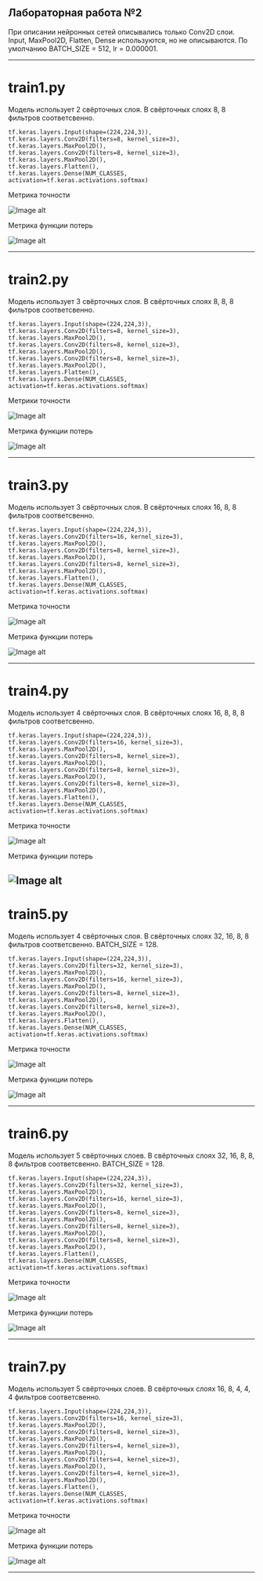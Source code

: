## Лабораторная работа №2

При описании нейронных сетей описывались только Conv2D слои. Input, MaxPool2D, Flatten, Dense используются, но не описываются. По умолчанию BATCH_SIZE = 512, lr = 0.000001.

---

# train1.py

Модель использует 2 свёрточных слоя. В свёрточных слоях 8, 8 фильтров соответсвенно.

	tf.keras.layers.Input(shape=(224,224,3)),
	tf.keras.layers.Conv2D(filters=8, kernel_size=3),
	tf.keras.layers.MaxPool2D(),
	tf.keras.layers.Conv2D(filters=8, kernel_size=3),
	tf.keras.layers.MaxPool2D(),
	tf.keras.layers.Flatten(),
	tf.keras.layers.Dense(NUM_CLASSES, activation=tf.keras.activations.softmax)

Метрика точности
 
![Image alt](https://github.com/TorbenkoEgor/SMOMI_Lab_2/blob/master/logs/NN1-A-88.png)

Метрика функции потерь

![Image alt](https://github.com/TorbenkoEgor/SMOMI_Lab_2/blob/master/logs/NN1-L-88.png)

---

# train2.py

Модель использует 3 свёрточных слоя. В свёрточных слоях 8, 8, 8 фильтров соответсвенно.

	tf.keras.layers.Input(shape=(224,224,3)),
	tf.keras.layers.Conv2D(filters=8, kernel_size=3),
	tf.keras.layers.MaxPool2D(),
	tf.keras.layers.Conv2D(filters=8, kernel_size=3),
	tf.keras.layers.MaxPool2D(),
	tf.keras.layers.Conv2D(filters=8, kernel_size=3),
	tf.keras.layers.MaxPool2D(),
	tf.keras.layers.Flatten(),
	tf.keras.layers.Dense(NUM_CLASSES, activation=tf.keras.activations.softmax)

Метрики точности

![Image alt](https://github.com/TorbenkoEgor/SMOMI_Lab_2/blob/master/logs/NN2-A-1688.png)

Метрика функции потерь

![Image alt](https://github.com/TorbenkoEgor/SMOMI_Lab_2/blob/master/logs/NN2-L-888.png)

---

# train3.py

Модель использует 3 свёрточных слоя. В свёрточных слоях 16, 8, 8 фильтров соответсвенно.

	tf.keras.layers.Input(shape=(224,224,3)),
	tf.keras.layers.Conv2D(filters=16, kernel_size=3),
	tf.keras.layers.MaxPool2D(),
	tf.keras.layers.Conv2D(filters=8, kernel_size=3),
	tf.keras.layers.MaxPool2D(),
	tf.keras.layers.Conv2D(filters=8, kernel_size=3),
	tf.keras.layers.MaxPool2D(),
	tf.keras.layers.Flatten(),
	tf.keras.layers.Dense(NUM_CLASSES, activation=tf.keras.activations.softmax)

Метрика точности

![Image alt](https://github.com/TorbenkoEgor/SMOMI_Lab_2/blob/master/logs/NN3-A-1688.png)

Метрика функции потерь

![Image alt](https://github.com/TorbenkoEgor/SMOMI_Lab_2/blob/master/logs/NN3-L-1688.png)

---

# train4.py

Модель использует 4 свёрточных слоя. В свёрточных слоях 16, 8, 8, 8 фильтров соответсвенно.

	tf.keras.layers.Input(shape=(224,224,3)),
	tf.keras.layers.Conv2D(filters=16, kernel_size=3),
	tf.keras.layers.MaxPool2D(),
	tf.keras.layers.Conv2D(filters=8, kernel_size=3),
	tf.keras.layers.MaxPool2D(),
	tf.keras.layers.Conv2D(filters=8, kernel_size=3),
	tf.keras.layers.MaxPool2D(),
	tf.keras.layers.Conv2D(filters=8, kernel_size=3),
	tf.keras.layers.MaxPool2D(),
	tf.keras.layers.Flatten(),
	tf.keras.layers.Dense(NUM_CLASSES, activation=tf.keras.activations.softmax)

Метрика точности

![Image alt](https://github.com/TorbenkoEgor/SMOMI_Lab_2/blob/master/logs/NN4-A-16888.png)

Метрика функции потерь

![Image alt](https://github.com/TorbenkoEgor/SMOMI_Lab_2/blob/master/logs/NN4-L-16888.png)
---

# train5.py

Модель использует 4 свёрточных слоя. В свёрточных слоях 32, 16, 8, 8 фильтров соответсвенно. BATCH_SIZE = 128.

	tf.keras.layers.Input(shape=(224,224,3)),
	tf.keras.layers.Conv2D(filters=32, kernel_size=3),
	tf.keras.layers.MaxPool2D(),
	tf.keras.layers.Conv2D(filters=16, kernel_size=3),
	tf.keras.layers.MaxPool2D(),
	tf.keras.layers.Conv2D(filters=8, kernel_size=3),
	tf.keras.layers.MaxPool2D(),
	tf.keras.layers.Conv2D(filters=8, kernel_size=3),
	tf.keras.layers.MaxPool2D(),
	tf.keras.layers.Flatten(),
	tf.keras.layers.Dense(NUM_CLASSES, activation=tf.keras.activations.softmax)

Метрика точности

![Image alt](https://github.com/TorbenkoEgor/SMOMI_Lab_2/blob/master/logs/NN5-A-321688.png)

Метрика функции потерь

![Image alt](https://github.com/TorbenkoEgor/SMOMI_Lab_2/blob/master/logs/NN5-L-321688.png)

---

# train6.py

Модель использует 5 свёрточных слоев. В свёрточных слоях 32, 16, 8, 8, 8 фильтров соответсвенно. BATCH_SIZE = 128.

	tf.keras.layers.Input(shape=(224,224,3)),
	tf.keras.layers.Conv2D(filters=32, kernel_size=3),
	tf.keras.layers.MaxPool2D(),
	tf.keras.layers.Conv2D(filters=16, kernel_size=3),
	tf.keras.layers.MaxPool2D(),
	tf.keras.layers.Conv2D(filters=8, kernel_size=3),
	tf.keras.layers.MaxPool2D(),
	tf.keras.layers.Conv2D(filters=8, kernel_size=3),
	tf.keras.layers.MaxPool2D(),
	tf.keras.layers.Conv2D(filters=8, kernel_size=3),
	tf.keras.layers.MaxPool2D(),
	tf.keras.layers.Flatten(),
	tf.keras.layers.Dense(NUM_CLASSES, activation=tf.keras.activations.softmax)

Метрика точности

![Image alt](https://github.com/TorbenkoEgor/SMOMI_Lab_2/blob/master/logs/NN6-A-3216888.png)

Метрика функции потерь

![Image alt](https://github.com/TorbenkoEgor/SMOMI_Lab_2/blob/master/logs/NN6-L-3216888.png)

---

# train7.py

Модель использует 5 свёрточных слоев. В свёрточных слоях 16, 8, 4, 4, 4 фильтров соответсвенно.

	tf.keras.layers.Input(shape=(224,224,3)),
	tf.keras.layers.Conv2D(filters=16, kernel_size=3),
	tf.keras.layers.MaxPool2D(),
	tf.keras.layers.Conv2D(filters=8, kernel_size=3),
	tf.keras.layers.MaxPool2D(),
	tf.keras.layers.Conv2D(filters=4, kernel_size=3),
	tf.keras.layers.MaxPool2D(),
	tf.keras.layers.Conv2D(filters=4, kernel_size=3),
	tf.keras.layers.MaxPool2D(),
	tf.keras.layers.Conv2D(filters=4, kernel_size=3),
	tf.keras.layers.MaxPool2D(),
	tf.keras.layers.Flatten(),
	tf.keras.layers.Dense(NUM_CLASSES, activation=tf.keras.activations.softmax)

Метрика точности

![Image alt](https://github.com/TorbenkoEgor/SMOMI_Lab_2/blob/master/logs/NN7-A-168444.png)

Метрика функции потерь

![Image alt](https://github.com/TorbenkoEgor/SMOMI_Lab_2/blob/master/logs/NN7-L-168444.png)

---
